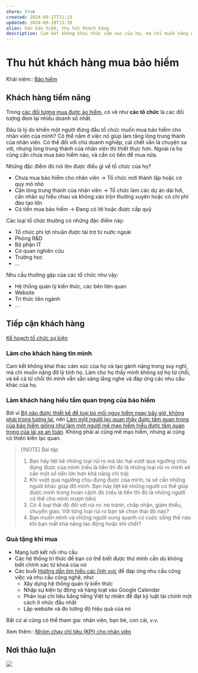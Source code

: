 ```yaml
---
share: true
created: 2024-09-17T11:13
updated: 2024-09-20T13:39
alias: bán bảo hiểm, thu hút khách hàng
description: Cam kết không khai thác cảm xúc của họ, mà chỉ muốn nâng đỡ lý tính họ
---
```

# Thu hút khách hàng mua bảo hiểm
Khái niệm:: [Bảo hiểm](../../../%E2%9A%A1Hi%E1%BB%83u%20bi%E1%BA%BFt%20s%C3%A2u/%CE%9E%20Kh%C3%A1i%20ni%E1%BB%87m/B%E1%BA%A3o%20hi%E1%BB%83m.md)
## Khách hàng tiềm năng
Trong [các đối tượng mua được ảo hiểm](../../../%E2%9A%A1Hi%E1%BB%83u%20bi%E1%BA%BFt%20s%C3%A2u/T%E1%BB%95%20ch%E1%BB%A9c%20t%C3%A0i%20ch%C3%ADnh/B%E1%BA%A3o%20hi%E1%BB%83m/Nhu%20c%E1%BA%A7u%20kh%C3%A1ch%20h%C3%A0ng%20v%C3%A0%20%C4%91%E1%BA%A1i%20l%C3%BD/Ng%C6%B0%E1%BB%9Di%20mu%E1%BB%91n%20ph%C3%B2ng%20h%E1%BB%9D%20r%E1%BB%A7i%20ro%20s%E1%BA%BD%20c%E1%BA%A7n%20mua%20b%E1%BA%A3o%20hi%E1%BB%83m,%20nh%C6%B0ng%20ch%E1%BB%89%20ng%C6%B0%E1%BB%9Di%20c%C3%B3%20ti%E1%BB%81n%20v%C3%A0%20c%C3%B3%20s%E1%BB%A9c%20kho%E1%BA%BB%20m%E1%BB%9Bi%20%C4%91%C6%B0%E1%BB%A3c%20mua.md), có vẻ như **các tổ chức** là các đối tượng đem lại nhiều doanh số nhất. 

Đâu là lý do khiến một người đứng đầu tổ chức muốn mua bảo hiểm cho nhân viên của mình? Có thể nằm ở việc nó giúp làm tăng lòng trung thành của nhân viên. Có thể đối với chủ doanh nghiệp, cái chết vẫn là chuyện xa vời, nhưng lòng trung thành của nhân viên thì thiết thực hơn. Ngoài ra họ cũng cần chưa mua bảo hiểm nào, và cần có tiền để mua nữa.

Những đặc điểm đó nói lên được điều gì về tổ chức của họ?
- Chưa mua bảo hiểm cho nhân viên → Tổ chức mới thành lập hoặc có quy mô nhỏ 
- Cần lòng trung thành của nhân viên → Tổ chức làm các dự án dài hơi, cần nhân sự hiểu nhau và không xáo trộn thường xuyên hoặc có chi phí đào tạo lớn
- Có tiền mua bảo hiểm → Đang có lời hoặc được cấp quỹ

Các loại tổ chức thường có những đặc điểm này:
- Tổ chức phi lợi nhuận được tài trợ từ nước ngoài
- Phòng R&D
- Bộ phận IT
- Cơ quan nghiên cứu
- Trường học
- ...

Nhu cầu thường gặp của các tổ chức như vậy:
- Hệ thống quản lý kiến thức, các bên liên quan
- Website
- Tri thức liên ngành
- ...

## Tiếp cận khách hàng
[Kế hoạch tổ chức sự kiện](./K%E1%BA%BF%20ho%E1%BA%A1ch%20t%E1%BB%95%20ch%E1%BB%A9c%20s%E1%BB%B1%20ki%E1%BB%87n.md)
### Làm cho khách hàng tin mình
Cam kết không khai thác cảm xúc của họ và tạo gánh nặng trong suy nghĩ, mà chỉ muốn nâng đỡ lý tính họ. Làm cho họ thấy mình không sợ họ từ chối, và kể cả từ chối thì mình vẫn sẵn sàng lắng nghe và đáp ứng các nhu cầu khác của họ.

### Làm khách hàng hiểu tầm quan trọng của bảo hiểm
Bởi vì [Bộ não được thiết kế để loại bỏ mối nguy hiểm ngay bây giờ, không phải trong tương lai](../../../%E2%9A%A1Hi%E1%BB%83u%20bi%E1%BA%BFt%20s%C3%A2u/T%C3%A2m%20l%C3%BD%20h%E1%BB%8Dc%20qu%E1%BA%A3n%20l%C3%BD%20v%C3%A0%20lao%20%C4%91%E1%BB%99ng/S%E1%BA%AFp%20x%E1%BA%BFp%20%C4%91%E1%BB%99%20%C6%B0u%20ti%C3%AAn/S%E1%BB%B1%20tr%C3%AC%20ho%C3%A3n/B%E1%BB%99%20n%C3%A3o%20%C4%91%C6%B0%E1%BB%A3c%20thi%E1%BA%BFt%20k%E1%BA%BF%20%C4%91%E1%BB%83%20lo%E1%BA%A1i%20b%E1%BB%8F%20m%E1%BB%91i%20nguy%20hi%E1%BB%83m%20ngay%20b%C3%A2y%20gi%E1%BB%9D,%20kh%C3%B4ng%20ph%E1%BA%A3i%20trong%20t%C6%B0%C6%A1ng%20lai.md), nên [Làm một người lạc quan thấy được tầm quan trọng của bảo hiểm giống như làm một người mê mạo hiểm hiểu được tầm quan trọng của lái xe an toàn](../../../%E2%9A%A1Hi%E1%BB%83u%20bi%E1%BA%BFt%20s%C3%A2u/T%E1%BB%95%20ch%E1%BB%A9c%20t%C3%A0i%20ch%C3%ADnh/B%E1%BA%A3o%20hi%E1%BB%83m/Nhu%20c%E1%BA%A7u%20kh%C3%A1ch%20h%C3%A0ng%20v%C3%A0%20%C4%91%E1%BA%A1i%20l%C3%BD/L%C3%A0m%20m%E1%BB%99t%20ng%C6%B0%E1%BB%9Di%20l%E1%BA%A1c%20quan%20th%E1%BA%A5y%20%C4%91%C6%B0%E1%BB%A3c%20t%E1%BA%A7m%20quan%20tr%E1%BB%8Dng%20c%E1%BB%A7a%20b%E1%BA%A3o%20hi%E1%BB%83m%20gi%E1%BB%91ng%20nh%C6%B0%20l%C3%A0m%20m%E1%BB%99t%20ng%C6%B0%E1%BB%9Di%20m%C3%AA%20m%E1%BA%A1o%20hi%E1%BB%83m%20hi%E1%BB%83u%20%C4%91%C6%B0%E1%BB%A3c%20t%E1%BA%A7m%20quan%20tr%E1%BB%8Dng%20c%E1%BB%A7a%20l%C3%A1i%20xe%20an%20to%C3%A0n.md). Không phải ai cũng mê mạo hiểm, nhưng ai cũng có thiên kiến lạc quan.

> [!NOTE] Bài tập
> 1. Bạn hãy liệt kê những loại rủi ro mà tác hại vượt qua ngưỡng chịu đựng được của mình (nếu là tiền thì đó là những loại rủi ro mình sẽ cần một số tiền lớn hơn khả năng chi trả)
> 2. Khi vượt qua ngưỡng chịu đựng được của mình, ta sẽ cần những người khác giúp đỡ mình. Bạn hãy liệt kê những người có thể giúp được mình trong hoàn cảnh đó (nếu là tiền thì đó là những người có thể cho mình mượn tiền)
> 3. Có 4 loại thái độ đối với rủi ro: né tránh, chấp nhận, giảm thiểu, chuyển giao. Với từng loại rủi ro bạn sẽ chọn thái độ nào?
> 4. Bạn muốn mình và những người xung quanh có cuộc sống thế nào khi bạn mất khả năng lao động hoặc khi chết?

### Quà tặng khi mua
- Mạng lưới kết nối nhu cầu
- Các hệ thống tri thức để bạn có thể biết được thứ mình cần dù không biết chính xác từ khoá của nó
- Các buổi [Hướng dẫn tìm hiểu các lĩnh vực](../../../%F0%9F%93%9CT%C3%A0i%20nguy%C3%AAn/%C3%9D%20t%C6%B0%E1%BB%9Fng%20ki%E1%BA%BFm%20ti%E1%BB%81n/3%20%C3%9D%20t%C6%B0%E1%BB%9Fng/C%C3%A1c%20bu%E1%BB%95i%20chia%20s%E1%BA%BB,%20l%E1%BB%9Bp%20h%E1%BB%8Dc,%20kho%C3%A1%20%C4%91%C3%A0o%20t%E1%BA%A1o,%20bu%E1%BB%95i%20hu%E1%BA%A5n%20luy%E1%BB%87n/H%C6%B0%E1%BB%9Bng%20d%E1%BA%ABn%20t%C3%ACm%20hi%E1%BB%83u%20c%C3%A1c%20l%C4%A9nh%20v%E1%BB%B1c.md) để đáp ứng nhu cầu công việc và nhu cầu công nghệ, như:
    - Xây dựng hệ thống quản lý kiến thức 
    - Nhập sự kiện tự động và hàng loạt vào Google Calendar
    - Phân loại chi tiêu bằng tiếng Việt tự nhiên để đạt kỷ luật tài chính một cách ít nhức đầu nhất
    - Lập website và đo lường độ hiệu quả của nó

Bất cứ ai cũng có thể tham gia: nhân viên, bạn bè, con cái, v.v.

Xem thêm:: [Nhóm chạy chỉ tiêu (KPI) cho nhân viên](../index.md)

## Nơi thảo luận
![](https://i.imgur.com/6TJxtif.png)